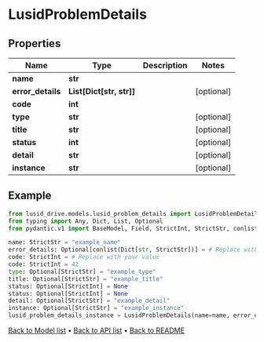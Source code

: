 # LusidProblemDetails

## Properties
Name | Type | Description | Notes
------------ | ------------- | ------------- | -------------
**name** | **str** |  | 
**error_details** | **List[Dict[str, str]]** |  | [optional] 
**code** | **int** |  | 
**type** | **str** |  | [optional] 
**title** | **str** |  | [optional] 
**status** | **int** |  | [optional] 
**detail** | **str** |  | [optional] 
**instance** | **str** |  | [optional] 
## Example

```python
from lusid_drive.models.lusid_problem_details import LusidProblemDetails
from typing import Any, Dict, List, Optional
from pydantic.v1 import BaseModel, Field, StrictInt, StrictStr, conlist, constr

name: StrictStr = "example_name"
error_details: Optional[conlist(Dict[str, StrictStr])] = # Replace with your value
code: StrictInt = # Replace with your value
code: StrictInt = 42
type: Optional[StrictStr] = "example_type"
title: Optional[StrictStr] = "example_title"
status: Optional[StrictInt] = None
status: Optional[StrictInt] = None
detail: Optional[StrictStr] = "example_detail"
instance: Optional[StrictStr] = "example_instance"
lusid_problem_details_instance = LusidProblemDetails(name=name, error_details=error_details, code=code, type=type, title=title, status=status, detail=detail, instance=instance)

```

[Back to Model list](../README.md#documentation-for-models) &#8226; [Back to API list](../README.md#documentation-for-api-endpoints) &#8226; [Back to README](../README.md)

